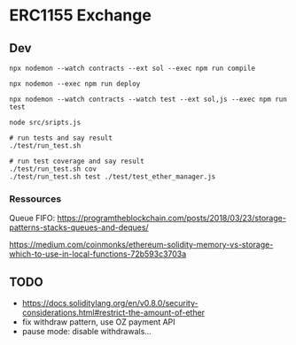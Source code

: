 # ERC1155 Exchange

## Dev

	npx nodemon --watch contracts --ext sol --exec npm run compile

	npx nodemon --exec npm run deploy

	npx nodemon --watch contracts --watch test --ext sol,js --exec npm run test

	node src/sripts.js

	# run tests and say result
	./test/run_test.sh

	# run test coverage and say result
	./test/run_test.sh cov
	./test/run_test.sh test ./test/test_ether_manager.js

### Ressources

Queue FIFO:
https://programtheblockchain.com/posts/2018/03/23/storage-patterns-stacks-queues-and-deques/

https://medium.com/coinmonks/ethereum-solidity-memory-vs-storage-which-to-use-in-local-functions-72b593c3703a

## TODO

 - https://docs.soliditylang.org/en/v0.8.0/security-considerations.html#restrict-the-amount-of-ether
 - fix withdraw pattern, use OZ payment API
 - pause mode: disable withdrawals...
